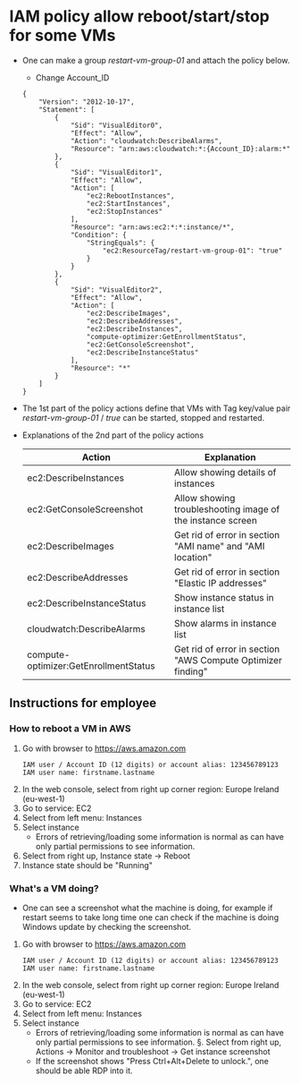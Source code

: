 # IAM policy allow reboot/start/stop for some VMs

* One can make a group *restart-vm-group-01* and attach the policy below.
    * Change Account_ID
    ~~~
    {
        "Version": "2012-10-17",
        "Statement": [
            {
                "Sid": "VisualEditor0",
                "Effect": "Allow",
                "Action": "cloudwatch:DescribeAlarms",
                "Resource": "arn:aws:cloudwatch:*:{Account_ID}:alarm:*"
            },
            {
                "Sid": "VisualEditor1",
                "Effect": "Allow",
                "Action": [
                    "ec2:RebootInstances",
                    "ec2:StartInstances",
                    "ec2:StopInstances"
                ],
                "Resource": "arn:aws:ec2:*:*:instance/*",
                "Condition": {
                    "StringEquals": {
                        "ec2:ResourceTag/restart-vm-group-01": "true"
                    }
                }
            },
            {
                "Sid": "VisualEditor2",
                "Effect": "Allow",
                "Action": [
                    "ec2:DescribeImages",
                    "ec2:DescribeAddresses",
                    "ec2:DescribeInstances",
                    "compute-optimizer:GetEnrollmentStatus",
                    "ec2:GetConsoleScreenshot",
                    "ec2:DescribeInstanceStatus"
                ],
                "Resource": "*"
            }
        ]
    }
    ~~~
* The 1st part of the policy actions define that VMs with Tag key/value pair *restart-vm-group-01* / *true* can be started, stopped and restarted.
* Explanations of the 2nd part of the policy actions

    | Action | Explanation |
    |-|-
    | ec2:DescribeInstances | Allow showing details of instances
    | ec2:GetConsoleScreenshot | Allow showing troubleshooting image of the instance screen
    | ec2:DescribeImages | Get rid of error in section "AMI name" and "AMI location"
    | ec2:DescribeAddresses | Get rid of error in section "Elastic IP addresses"
    | ec2:DescribeInstanceStatus | Show instance status in instance list
    | cloudwatch:DescribeAlarms | Show alarms in instance list
    | compute-optimizer:GetEnrollmentStatus | Get rid of error in section "AWS Compute Optimizer finding"

## Instructions for employee

### How to reboot a VM in AWS

1. Go with browser to https://aws.amazon.com
   ~~~
   IAM user / Account ID (12 digits) or account alias: 123456789123
   IAM user name: firstname.lastname
   ~~~
1. In the web console, select from right up corner region: Europe Ireland (eu-west-1)
1. Go to service: EC2
1. Select from left menu: Instances
1. Select instance
    * Errors of retrieving/loading some information is normal as can have only partial permissions to see information.
1. Select from right up, Instance state -> Reboot
1. Instance state should be "Running"

### What's a VM doing?
* One can see a screenshot what the machine is doing, for example if restart seems to take long time one can check if the machine is doing Windows update by checking the screenshot.

1. Go with browser to https://aws.amazon.com
   ~~~
   IAM user / Account ID (12 digits) or account alias: 123456789123
   IAM user name: firstname.lastname
   ~~~
1. In the web console, select from right up corner region: Europe Ireland (eu-west-1)
1. Go to service: EC2
1. Select from left menu: Instances
1. Select instance
    * Errors of retrieving/loading some information is normal as can have only partial permissions to see information.
§. Select from right up, Actions -> Monitor and troubleshoot -> Get instance screenshot
    * If the screenshot shows "Press Ctrl+Alt+Delete to unlock.", one should be able RDP into it.
